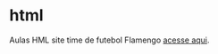 # html
Aulas HML site time de futebol Flamengo [acesse aqui](https://gustavosousacarvalho.github.io/html/index.html).
